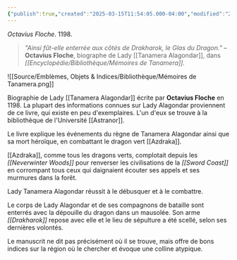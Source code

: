 ```yaml
---
{"publish":true,"created":"2025-03-15T11:54:05.000-04:00","modified":"2025-03-15T11:54:05.000-04:00","tags":["Nessa","Objet"],"cssclasses":""}
---
```


*Octavius Floche*. 1198.

> *"Ainsi fût-elle enterrée aux côtés de Drakharok, le Glas du Dragon."*
> – **Octavius Floche**, biographe de Lady [[Tanamera Alagondar]], dans *[[Encyclopédie/Bibliothèque/Mémoires de Tanamera]].*

![[Source/Emblèmes, Objets & Indices/Bibliothèque/Mémoires de Tanamera.png]]

Biographie de Lady [[Tanamera Alagondar]] écrite par **Octavius Floche** en 1198. La plupart des informations connues sur Lady Alagondar proviennent de ce livre, qui existe en peu d'exemplaires. L'un d'eux se trouve à la bibliothèque de l'Université [[Astranor]].

Le livre explique les événements du règne de Tanamera Alagondar ainsi que sa mort héroïque, en combattant le dragon vert [[Azdraka]].

[[Azdraka]], comme tous les dragons verts, complotait depuis les *[[Neverwinter Woods]]* pour renverser les civilisations de la *[[Sword Coast]]* en corrompant tous ceux qui daignaient écouter ses appels et ses murmures dans la forêt.

Lady Tanamera Alagondar réussit à le débusquer et à le combattre.

Le corps de Lady Alagondar et de ses compagnons de bataille sont enterrés avec la dépouille du dragon dans un mausolée. Son arme *[[Drakharok]]* repose avec elle et le lieu de sépulture a été scellé, selon ses dernières volontés.

Le manuscrit ne dit pas précisément où il se trouve, mais offre de bons indices sur la région où le chercher et évoque une colline atypique.